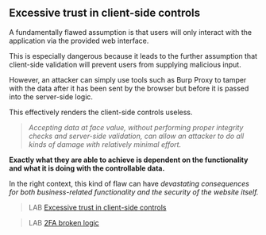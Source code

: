   ## Excessive trust in client-side controls
  
A fundamentally flawed assumption is that users will only interact with the application via the provided web interface.  
  
This is especially dangerous because it leads to the further assumption that client-side validation will prevent users from supplying malicious input.  
  
However, an attacker can simply use tools such as Burp Proxy to tamper with the data after it has been sent by the browser but before it is passed into the server-side logic.  
  
This effectively renders the client-side controls useless.  
  
>_Accepting data at face value, without performing proper integrity checks and server-side validation, can allow an attacker to do all kinds of damage with relatively minimal effort._  
  
**Exactly what they are able to achieve is dependent on the functionality and what it is doing with the controllable data.**  
  
In the right context, this kind of flaw can have _devastating consequences for both business-related functionality and the security of the website itself._  
  
  
  
>LAB [Excessive trust in client-side controls](https://portswigger.net/web-security/logic-flaws/examples/lab-logic-flaws-excessive-trust-in-client-side-controls)  
  
>LAB [2FA broken logic](https://portswigger.net/web-security/authentication/multi-factor/lab-2fa-broken-logic)